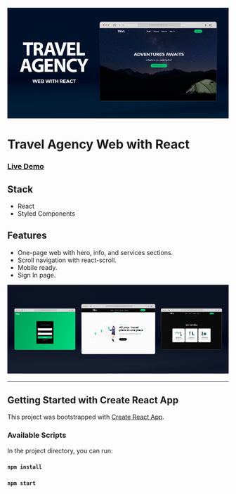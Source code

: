 <a href="https://travel-agency-web-react02-jg.netlify.app/"><img src="./github_assets/TRVL_App-Showcase_02_Browser_LOW.jpg.png" width="auto" height="auto"></a>

# Travel Agency Web with React

### [Live Demo](https://travel-agency-web-react02-jg.netlify.app/)

## Stack

- React
- Styled Components

## Features

- One-page web with hero, info, and services sections.
- Scroll navigation with react-scroll.
- Mobile ready.
- Sign In page.

<a href="https://travel-agency-web-react02-jg.netlify.app/"><img src="./github_assets/TRVL_App-Showcase_04_Browser-x3_LOW.jpg.png" width="auto" height="auto"></a>
___

## Getting Started with Create React App

This project was bootstrapped with [Create React App](https://github.com/facebook/create-react-app).

### Available Scripts

In the project directory, you can run:

#### `npm install`

#### `npm start`